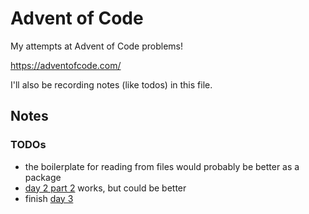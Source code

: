# Advent of Code
My attempts at Advent of Code problems!

https://adventofcode.com/

I'll also be recording notes (like todos) in this file.

## Notes
### TODOs
* the boilerplate for reading from files would probably be better as a package
* [day 2 part 2](https://adventofcode.com/2019/day/2#part2) works, but could be better
* finish [day 3](https://adventofcode.com/2019/day/3)
